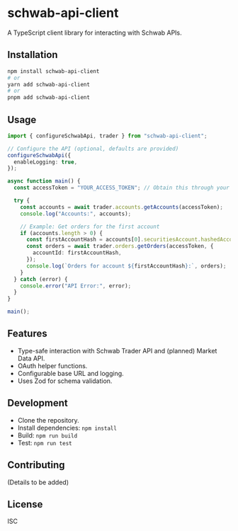 # schwab-api-client

A TypeScript client library for interacting with Schwab APIs.

## Installation

```bash
npm install schwab-api-client
# or
yarn add schwab-api-client
# or
pnpm add schwab-api-client
```

## Usage

```typescript
import { configureSchwabApi, trader } from "schwab-api-client";

// Configure the API (optional, defaults are provided)
configureSchwabApi({
  enableLogging: true,
});

async function main() {
  const accessToken = "YOUR_ACCESS_TOKEN"; // Obtain this through your OAuth flow

  try {
    const accounts = await trader.accounts.getAccounts(accessToken);
    console.log("Accounts:", accounts);

    // Example: Get orders for the first account
    if (accounts.length > 0) {
      const firstAccountHash = accounts[0].securitiesAccount.hashedAccountId;
      const orders = await trader.orders.getOrders(accessToken, {
        accountId: firstAccountHash,
      });
      console.log(`Orders for account ${firstAccountHash}:`, orders);
    }
  } catch (error) {
    console.error("API Error:", error);
  }
}

main();
```

## Features

- Type-safe interaction with Schwab Trader API and (planned) Market Data API.
- OAuth helper functions.
- Configurable base URL and logging.
- Uses Zod for schema validation.

## Development

- Clone the repository.
- Install dependencies: `npm install`
- Build: `npm run build`
- Test: `npm run test`

## Contributing

(Details to be added)

## License

ISC
